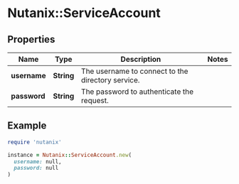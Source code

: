 # Nutanix::ServiceAccount

## Properties

| Name | Type | Description | Notes |
| ---- | ---- | ----------- | ----- |
| **username** | **String** | The username to connect to the directory service. |  |
| **password** | **String** | The password to authenticate the request. |  |

## Example

```ruby
require 'nutanix'

instance = Nutanix::ServiceAccount.new(
  username: null,
  password: null
)
```


